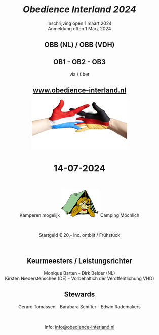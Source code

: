 <div style="text-align:center">

# *Obedience Interland 2024*

Inschrijving open 1 maart 2024  
Anmeldung offen 1 M&auml;rz 2024

## OBB (NL) / OBB (VDH)
## OB1 - OB2 - OB3

via / &uuml;ber

## **www.obedience-interland.nl**

<img src="images/dutch-german-t.png" width="300">

# 14-07-2024

<br> 

Kamperen mogelijk
<img src="images/camping-dog.jpg" width="120">
Camping M&ouml;chlich

<br>

Startgeld € 20,- inc. ontbijt / Fr&uuml;hst&uuml;ck

<br>

## Keurmeesters / Leistungsrichter
Monique Barten - Dirk Belder (NL)<br>
Kirsten Niederstenschee (DE) - Vorbehaltich der Ver&ouml;ffentlichung VHD)

## Stewards
Gerard Tomassen - Barabara Schifter - Edwin Rademakers

<br><br>
Info:  info@obedience-interland.nl

</div>